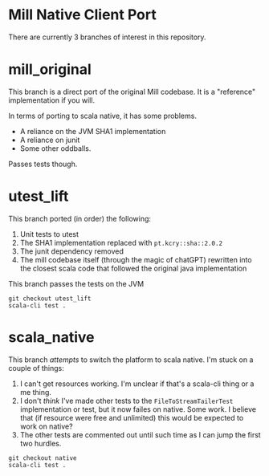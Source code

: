 # Mill Native Client Port

There are currently 3 branches of interest in this repository.

# mill_original

This branch is a direct port of the original Mill codebase. It is a "reference" implementation if you will.

In terms of porting to scala native, it has some problems.
- A reliance on the JVM SHA1 implementation
- A reliance on junit
- Some other oddballs.

Passes tests though.

# utest_lift

This branch ported (in order) the following:

1. Unit tests to utest
2. The SHA1 implementation replaced with `pt.kcry::sha::2.0.2`
3. The junit dependency removed
4. The mill codebase itself (through the magic of chatGPT) rewritten into the closest scala code that followed the original java implementation

This branch passes the tests on the JVM

```
git checkout utest_lift
scala-cli test .
```

# scala_native

This branch _attempts_ to switch the platform to scala native. I'm stuck on a couple of things:

1. I can't get resources working. I'm unclear if that's a scala-cli thing or a me thing.
2. I don't _think_ I've made other tests to the `FileToStreamTailerTest` implementation or test, but it now failes on native. Some work. I believe that (if resource were free and unlimited) this would be expected to work on native?
3. The other tests are commented out until such time as I can jump the first two hurdles.


```
git checkout native
scala-cli test .
```



